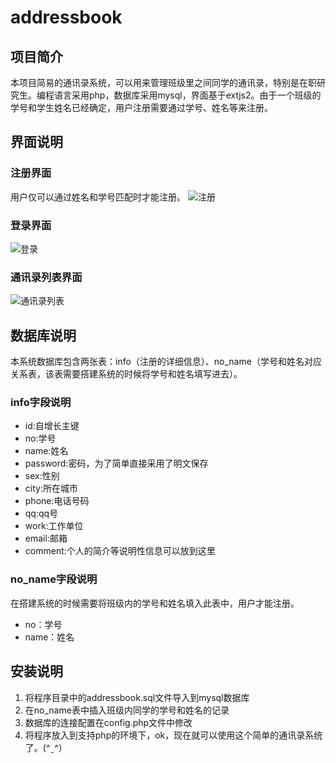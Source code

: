 addressbook
===========

## 项目简介
  本项目简易的通讯录系统，可以用来管理班级里之间同学的通讯录，特别是在职研究生。编程语言采用php，数据库采用mysql，界面基于extjs2。由于一个班级的学号和学生姓名已经确定，用户注册需要通过学号、姓名等来注册。
## 界面说明
### 注册界面
用户仅可以通过姓名和学号匹配时才能注册。
![注册](https://raw.github.com/kuring/addressbook/master/images_doc/regist.png)
### 登录界面
![登录](https://raw.github.com/kuring/addressbook/master/images_doc/login.png)
### 通讯录列表界面
![通讯录列表](https://raw.github.com/kuring/addressbook/master/images_doc/list.png)
## 数据库说明
本系统数据库包含两张表：info（注册的详细信息）、no_name（学号和姓名对应关系表，该表需要搭建系统的时候将学号和姓名填写进去）。
### info字段说明
- id:自增长主键
- no:学号
- name:姓名
- password:密码，为了简单直接采用了明文保存
- sex:性别
- city:所在城市
- phone:电话号码
- qq:qq号
- work:工作单位
- email:邮箱
- comment:个人的简介等说明性信息可以放到这里

### no_name字段说明
在搭建系统的时候需要将班级内的学号和姓名填入此表中，用户才能注册。
- no：学号
- name：姓名

## 安装说明
1. 将程序目录中的addressbook.sql文件导入到mysql数据库
2. 在no_name表中插入班级内同学的学号和姓名的记录
3. 数据库的连接配置在config.php文件中修改
4. 将程序放入到支持php的环境下，ok，现在就可以使用这个简单的通讯录系统了。(^ˍ^）
